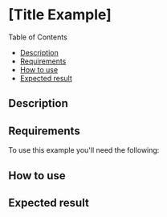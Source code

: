 <!-- This template is the default one for all the example's README files -->

# [Title Example]

Table of Contents

* [Description](#description)
* [Requirements](#requirements)
* [How to use](#how-to-use)
* [Expected result](#expected-result)

## Description

<!-- Detailed description of the example -->

## Requirements

To use this example you'll need the following:

<!-- List of further requirements that are needed to use the example -->

## How to use

<!-- Detailed description on how to use the example -->

## Expected result

<!-- Detailed description on the expected result -->
